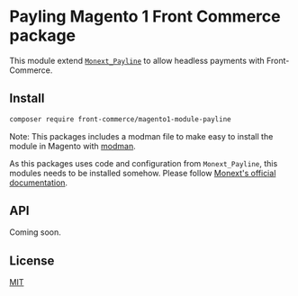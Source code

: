 # Payling Magento 1 Front Commerce package

This module extend [`Monext_Payline`](https://docs.payline.com/display/DT/Plugin+Magento+1) to allow headless payments with Front-Commerce.

## Install

```sh
composer require front-commerce/magento1-module-payline
```

Note: This packages includes a modman file to make easy to install the module in Magento with [modman](https://github.com/colinmollenhour/modman).

As this packages uses code and configuration from `Monext_Payline`, this modules needs to be installed somehow. Please follow [Monext's official documentation](https://docs.payline.com/display/DT/Plugin+Magento+1).

## API

Coming soon.

## License

[MIT](LICENSE)